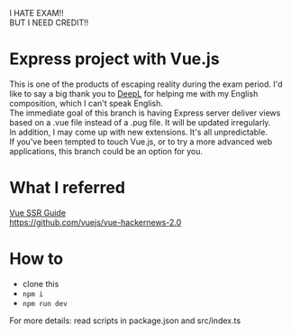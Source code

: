 I HATE EXAM!!  
BUT I NEED CREDIT!!

# Express project with Vue.js
This is one of the products of escaping reality during the exam period. I'd like to say a big thank you to [DeepL](https://www.deepl.com/translator) for helping me with my English composition, which I can't speak English.  
The immediate goal of this branch is having Express server deliver views based on a .vue file instead of a .pug file. It will be updated irregularly.  
In addition, I may come up with new extensions. It's all unpredictable.  
If you've been tempted to touch Vue.js, or to try a more advanced web applications, this branch could be an option for you.

# What I referred
[Vue SSR Guide](https://ssr.vuejs.org/ja/guide/)  
https://github.com/vuejs/vue-hackernews-2.0

# How to
- clone this
- `npm i`
- `npm run dev`

For more details: read scripts in package.json and src/index.ts
